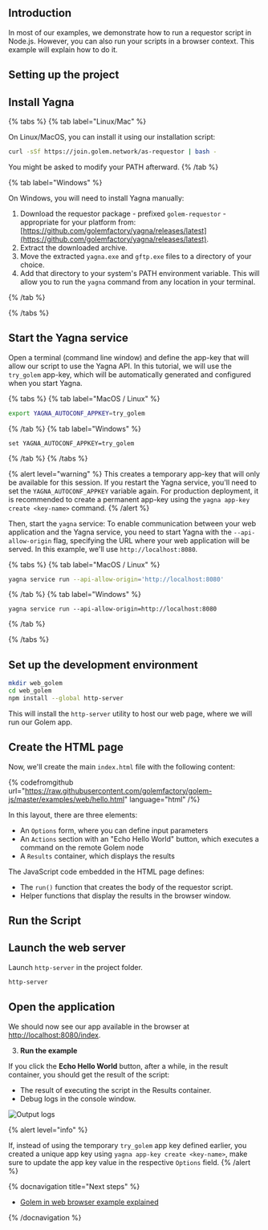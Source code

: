 ## Introduction

In most of our examples, we demonstrate how to run a requestor script in Node.js. However, you can also run your scripts in a browser context. This example will explain how to do it.

## Setting up the project

## **Install Yagna**

{% tabs %}
{% tab label="Linux/Mac" %}

On Linux/MacOS, you can install it using our installation script:

```bash
curl -sSf https://join.golem.network/as-requestor | bash -
```

You might be asked to modify your PATH afterward.
{% /tab %}

{% tab label="Windows" %}

On Windows, you will need to install Yagna manually:

1. Download the requestor package - prefixed `golem-requestor` - appropriate for your platform from: [https://github.com/golemfactory/yagna/releases/latest](https://github.com/golemfactory/yagna/releases/latest).
2. Extract the downloaded archive.
3. Move the extracted `yagna.exe` and `gftp.exe` files to a directory of your choice. 
4. Add that directory to your system's PATH environment variable. This will allow you to run the `yagna` command from any location in your terminal.

{% /tab %}

{% /tabs %}

## **Start the Yagna service**

Open a terminal (command line window) and define the app-key that will allow our script to use the Yagna API. In this tutorial, we will use the `try_golem` app-key, which will be automatically generated and configured when you start Yagna.

{% tabs %}
{% tab label="MacOS / Linux" %}

```bash
export YAGNA_AUTOCONF_APPKEY=try_golem
```

{% /tab %}
{% tab label="Windows" %}

```shell
set YAGNA_AUTOCONF_APPKEY=try_golem
```

{% /tab %}
{% /tabs %}

{% alert level="warning" %}
This creates a temporary app-key that will only be available for this session. If you restart the Yagna service, you'll need to set the `YAGNA_AUTOCONF_APPKEY` variable again. For production deployment, it is recommended to create a permanent app-key using the  `yagna app-key create <key-name>` command. 
{% /alert %}

Then, start the `yagna` service: To enable communication between your web application and the Yagna service, you need to start Yagna with the `--api-allow-origin` flag, specifying the URL where your web application will be served. In this example, we'll use `http://localhost:8080`.

{% tabs %}
{% tab label="MacOS / Linux" %}

```bash
yagna service run --api-allow-origin='http://localhost:8080'
```

{% /tab %}
{% tab label="Windows" %}

```console
yagna service run --api-allow-origin=http://localhost:8080
```

{% /tab %}

{% /tabs %}


## **Set up the development environment**

```bash
mkdir web_golem
cd web_golem
npm install --global http-server
```

This will install the `http-server` utility to host our web page, where we will run our Golem app.


## Create the HTML page

Now, we'll create the main `index.html` file with the following content:

{% codefromgithub url="https://raw.githubusercontent.com/golemfactory/golem-js/master/examples/web/hello.html" language="html" /%}

In this layout, there are three elements:

- An `Options` form, where you can define input parameters
- An `Actions` section with an "Echo Hello World" button, which executes a command on the remote Golem node
- A `Results` container, which displays the results

The JavaScript code embedded in the HTML page defines:

- The `run()` function that creates the body of the requestor script.
- Helper functions that display the results in the browser window.

## Run the Script

## **Launch the web server**

Launch `http-server` in the project folder.

```bash
http-server
```

## **Open the application**

We should now see our app available in the browser at [http://localhost:8080/index](http://localhost:8080/index).

3. **Run the example**

If you click the **Echo Hello World** button, after a while, in the result container, you should get the result of the script:

- The result of executing the script in the Results container.
- Debug logs in the console window.

![Output logs](/webrequestor.gif)

{% alert level="info" %}

If, instead of using the temporary `try_golem` app key defined earlier, you created a unique app key using `yagna app-key create <key-name>`, make sure to update the app key value in the respective `Options` field.
{% /alert %}

{% docnavigation title="Next steps" %}

- [Golem in web browser example explained](/docs/creators/javascript/tutorials/running-in-browser)

{% /docnavigation %}


